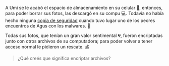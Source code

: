 A Umi se le acabó el espacio de almacenamiento en su celular :iphone:, entonces, para poder borrar sus fotos, las descargó en su compu :computer:. Todavía no había hecho ninguna [copia de seguridad](https://es.wikipedia.org/wiki/Copia_de_seguridad) cuando tuvo lugar uno de los peores encuentros de Agus con los malwares. :ghost:

Todas sus fotos, que tenían un gran valor sentimental :broken_heart:, fueron encriptadas junto con otros archivos de su computadora; para poder volver a tener acceso normal le pidieron un rescate. :moneybag: 

> ¿Qué creés que significa encriptar archivos?
